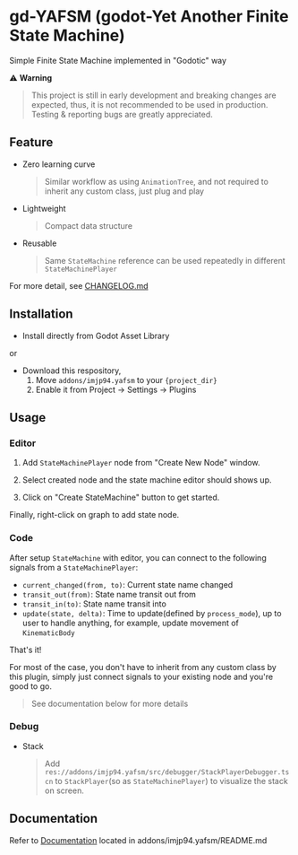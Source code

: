 # gd-YAFSM (**g**o**d**ot-**Y**et **A**nother **F**inite **S**tate **M**achine)

Simple Finite State Machine implemented in "Godotic" way

⚠️ **Warning**
> This project is still in early development and breaking changes are expected, thus, it is not recommended to be used in production.
> Testing & reporting bugs are greatly appreciated.

## Feature

- Zero learning curve
  > Similar workflow as using `AnimationTree`, and not required to inherit any custom class, just plug and play
- Lightweight
  > Compact data structure
- Reusable
  > Same `StateMachine` reference can be used repeatedly in different `StateMachinePlayer`

For more detail, see [CHANGELOG.md](CHANGELOG.md)

## Installation

- Install directly from Godot Asset Library

or

- Download this respository,
  1. Move `addons/imjp94.yafsm` to your `{project_dir}`
  2. Enable it from Project -> Settings -> Plugins

## Usage

### Editor

1. Add `StateMachinePlayer` node from "Create New Node" window.

2. Select created node and the state machine editor should shows up.

3. Click on "Create StateMachine" button to get started.

Finally, right-click on graph to add state node.

### Code

After setup `StateMachine` with editor, you can connect to the following signals from a `StateMachinePlayer`:

- `current_changed(from, to)`: Current state name changed
- `transit_out(from)`: State name transit out from
- `transit_in(to)`: State name transit into
- `update(state, delta)`: Time to update(defined by `process_mode`), up to user to handle anything, for example, update movement of `KinematicBody`

That's it!

For most of the case, you don't have to inherit from any custom class by this plugin, simply just connect signals to your existing node and you're good to go.

> See documentation below for more details

### Debug

- Stack
  > Add `res://addons/imjp94.yafsm/src/debugger/StackPlayerDebugger.tscn` to `StackPlayer`(so as `StateMachinePlayer`) to visualize the stack on screen.

## Documentation

Refer to [Documentation](addons/imjp94.yafsm/README.md) located in addons/imjp94.yafsm/README.md
